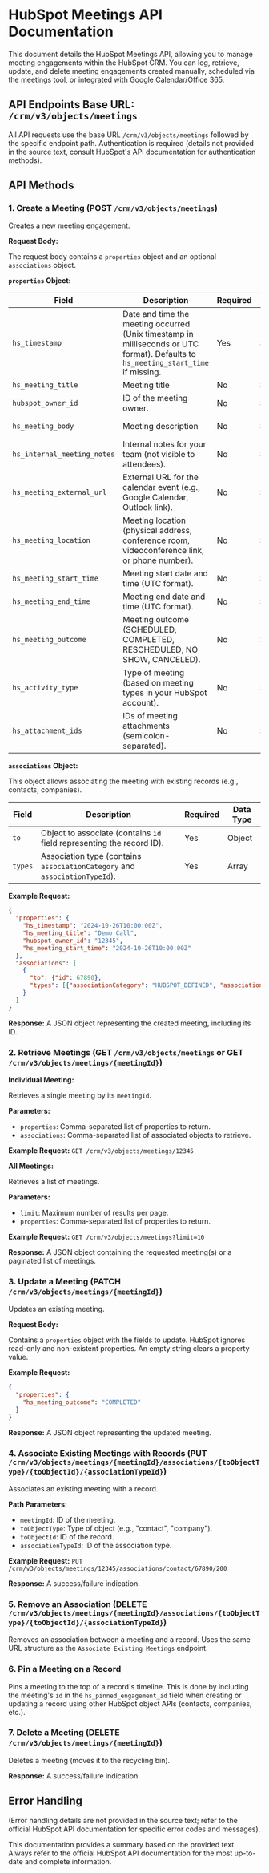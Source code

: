 # HubSpot Meetings API Documentation

This document details the HubSpot Meetings API, allowing you to manage meeting engagements within the HubSpot CRM.  You can log, retrieve, update, and delete meeting engagements created manually, scheduled via the meetings tool, or integrated with Google Calendar/Office 365.

## API Endpoints Base URL: `/crm/v3/objects/meetings`

All API requests use the base URL `/crm/v3/objects/meetings`  followed by the specific endpoint path.  Authentication is required (details not provided in the source text, consult HubSpot's API documentation for authentication methods).


## API Methods

### 1. Create a Meeting (POST `/crm/v3/objects/meetings`)

Creates a new meeting engagement.

**Request Body:**

The request body contains a `properties` object and an optional `associations` object.

**`properties` Object:**

| Field                  | Description                                                                                                  | Required | Data Type     | Example                               |
|-----------------------|--------------------------------------------------------------------------------------------------------------|----------|----------------|---------------------------------------|
| `hs_timestamp`         | Date and time the meeting occurred (Unix timestamp in milliseconds or UTC format). Defaults to `hs_meeting_start_time` if missing. | Yes      | String/Number  | `1677000000000` or `2023-02-20T12:00:00Z` |
| `hs_meeting_title`    | Meeting title                                                                                                 | No       | String         | "Project Kickoff"                      |
| `hubspot_owner_id`     | ID of the meeting owner.                                                                                      | No       | String         | "11349275740"                         |
| `hs_meeting_body`     | Meeting description                                                                                           | No       | String         | "Discuss project goals and timeline."   |
| `hs_internal_meeting_notes` | Internal notes for your team (not visible to attendees).                                                    | No       | String         | "Action items: ..."                   |
| `hs_meeting_external_url` | External URL for the calendar event (e.g., Google Calendar, Outlook link).                               | No       | String         | "https://zoom.us/..."                 |
| `hs_meeting_location` | Meeting location (physical address, conference room, videoconference link, or phone number).                 | No       | String         | "Conference Room A" or "Zoom Meeting" |
| `hs_meeting_start_time` | Meeting start date and time (UTC format).                                                                   | No       | String         | "2023-02-20T12:00:00Z"                |
| `hs_meeting_end_time`   | Meeting end date and time (UTC format).                                                                     | No       | String         | "2023-02-20T13:00:00Z"                |
| `hs_meeting_outcome`  | Meeting outcome (SCHEDULED, COMPLETED, RESCHEDULED, NO SHOW, CANCELED).                                     | No       | String         | "COMPLETED"                            |
| `hs_activity_type`    | Type of meeting (based on meeting types in your HubSpot account).                                            | No       | String         | "Sales Meeting"                        |
| `hs_attachment_ids`   | IDs of meeting attachments (semicolon-separated).                                                           | No       | String         | "123;456"                             |


**`associations` Object:**

This object allows associating the meeting with existing records (e.g., contacts, companies).

| Field           | Description                                                                          | Required | Data Type |
|-----------------|--------------------------------------------------------------------------------------|----------|------------|
| `to`            | Object to associate (contains `id` field representing the record ID).                | Yes      | Object     |
| `types`         | Association type (contains `associationCategory` and `associationTypeId`).           | Yes      | Array      |


**Example Request:**

```json
{
  "properties": {
    "hs_timestamp": "2024-10-26T10:00:00Z",
    "hs_meeting_title": "Demo Call",
    "hubspot_owner_id": "12345",
    "hs_meeting_start_time": "2024-10-26T10:00:00Z"
  },
  "associations": [
    {
      "to": {"id": 67890},
      "types": [{"associationCategory": "HUBSPOT_DEFINED", "associationTypeId": 200}]
    }
  ]
}
```

**Response:**  A JSON object representing the created meeting, including its ID.


### 2. Retrieve Meetings (GET `/crm/v3/objects/meetings` or GET `/crm/v3/objects/meetings/{meetingId}`)

**Individual Meeting:**

Retrieves a single meeting by its `meetingId`.

**Parameters:**

* `properties`: Comma-separated list of properties to return.
* `associations`: Comma-separated list of associated objects to retrieve.

**Example Request:**  `GET /crm/v3/objects/meetings/12345`


**All Meetings:**

Retrieves a list of meetings.

**Parameters:**

* `limit`: Maximum number of results per page.
* `properties`: Comma-separated list of properties to return.

**Example Request:** `GET /crm/v3/objects/meetings?limit=10`


**Response:** A JSON object containing the requested meeting(s) or a paginated list of meetings.


### 3. Update a Meeting (PATCH `/crm/v3/objects/meetings/{meetingId}`)

Updates an existing meeting.

**Request Body:**

Contains a `properties` object with the fields to update.  HubSpot ignores read-only and non-existent properties.  An empty string clears a property value.


**Example Request:**

```json
{
  "properties": {
    "hs_meeting_outcome": "COMPLETED"
  }
}
```

**Response:** A JSON object representing the updated meeting.


### 4. Associate Existing Meetings with Records (PUT `/crm/v3/objects/meetings/{meetingId}/associations/{toObjectType}/{toObjectId}/{associationTypeId}`)

Associates an existing meeting with a record.

**Path Parameters:**

* `meetingId`: ID of the meeting.
* `toObjectType`: Type of object (e.g., "contact", "company").
* `toObjectId`: ID of the record.
* `associationTypeId`: ID of the association type.


**Example Request:** `PUT /crm/v3/objects/meetings/12345/associations/contact/67890/200`


**Response:**  A success/failure indication.


### 5. Remove an Association (DELETE `/crm/v3/objects/meetings/{meetingId}/associations/{toObjectType}/{toObjectId}/{associationTypeId}`)

Removes an association between a meeting and a record.  Uses the same URL structure as the `Associate Existing Meetings` endpoint.


### 6. Pin a Meeting on a Record

Pins a meeting to the top of a record's timeline.  This is done by including the meeting's `id` in the `hs_pinned_engagement_id` field when creating or updating a record using other HubSpot object APIs (contacts, companies, etc.).


### 7. Delete a Meeting (DELETE `/crm/v3/objects/meetings/{meetingId}`)

Deletes a meeting (moves it to the recycling bin).

**Response:** A success/failure indication.


## Error Handling

(Error handling details are not provided in the source text; refer to the official HubSpot API documentation for specific error codes and messages).


This documentation provides a summary based on the provided text.  Always refer to the official HubSpot API documentation for the most up-to-date and complete information.
